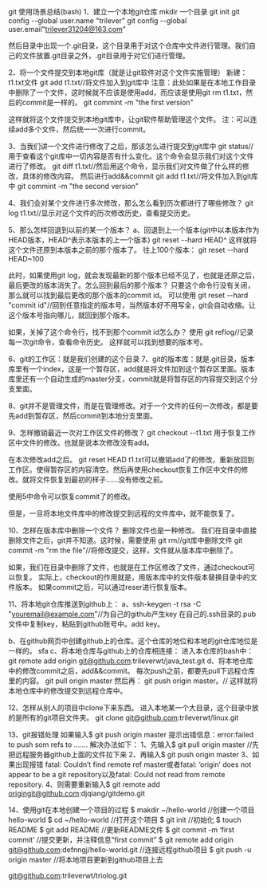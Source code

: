 git 使用场景总结(bash)
1、建立一个本地git仓库
mkdir 一个目录
git init
git config --global user.name "trilever"
git config --global user.email"trilever31204@163.com"

然后目录中出现一个.git目录，这个目录用于对这个仓库中文件进行管理。我们自己的文件放置.git目录之外，.git目录用于对它们进行管理。

2、将一个文件提交到本地git库（就是让git软件对这个文件实施管理）
新建：t1.txt文件
git add t1.txt//将文件加入到git库中
注意：此处如果是在本地工作目录中删除了一个文件，这时候就不应该是使用add，而应该是使用git rm t1.txt，然后的commit是一样的。
git commint -m "the first version"

这样就将这个文件提交到本地git库中，让git软件帮助管理这个文件。
注：可以连续add多个文件，然后统一一次进行commit。

3、当我们讲一个文件进行修改了之后，那该怎么进行提交到git库中
git status//用于查看这个git库中一切内容是否有什么变化。这个命令会显示我们对这个文件进行了修改。
git diff t1.txt//然后用这个命令，显示我们对文件做了什么样的修改，具体的修改内容。
然后进行add&&commit
git add t1.txt//将文件加入到git库中
git commint -m "the second version"

4、我们会对某个文件进行多次修改，那么怎么看到历次都进行了哪些修改？
git log t1.txt//显示对这个文件的历次修改历史，查看提交历史。

5、那么怎样回退到以前的某一个版本？
a、回退到上一个版本(git中以本版本作为HEAD版本，HEAD^表示本版本的上一个版本)
git reset --hard HEAD^
这样就将这个文件还原到本版本之前的那个版本了。
往上100个版本：
git reset --hard HEAD~100

此时，如果使用git log，就会发现最新的那个版本已经不见了，也就是还原之后，最后更改的版本消失了。怎么回到最后的那个版本？
只要这个命令行没有关闭，那么就可以找到最后更改的那个版本的commit id。
可以使用
git reset --hard "commit id"//回到任意指定的版本号，当然版本好不用写全，git会自动收缩。让这个版本号指向哪儿，就回到那个版本。

如果，关掉了这个命令行，找不到那个commit id怎么办？
使用
git reflog//记录每一次git命令，查看命令历史。
这样就可以找到想要的版本号。

6、git的工作区：就是我们创建的这个目录
7、git的版本库：就是.git目录，版本库里有一个index，这是一个暂存区，add就是将文件加到这个暂存区里面。版本库里还有一个自动生成的master分支，commit就是将暂存区的内容提交到这个分支里面。

8、git并不是管理文件，而是在管理修改。对于一个文件的任何一次修改，都是要先add到暂存区，然后commit到本地分支里面。

9、怎样撤销最近一次对工作区文件的修改？
git checkout --t1.txt
用于恢复工作区中文件的修改。也就是说本次修改没有add。

在本次修改add之后。
git reset HEAD t1.txt可以撤销add了的修改，重新放回到工作区。使得暂存区的内容清空。然后再使用checkout恢复工作区中文件的修改。就将文件恢复到最初的样子……没有修改之前。

使用5中命令可以恢复commit了的修改。

但是，一旦将本地文件库中的修改提交到远程的文件库中，就不能恢复了。


10、怎样在版本库中删除一个文件？
删除文件也是一种修改。
我们在目录中直接删除文件之后，git并不知道。这时候，需要使用
git rm//git库中删除文件
git commit -m "rm the file"//将修改提交，这样，文件就从版本库中删除了。

如果，我们在目录中删除了文件，也就是在工作区修改了文件，通过checkout可以恢复。
实际上，checkout的作用就是，用版本库中的文件版本替换目录中的文件版本。
如果commit之后，可以通过reser进行恢复版本。

11、将本地git仓库推送到github上：
a、ssh-keygen -t rsa -C "youremail@example.com"//为自己的github产生key
在自己的.ssh目录的.pub文件中复制key，粘贴到github账号中。add key。

b、在github网页中创建github上的仓库。这个仓库的地位和本地的git仓库地位是一样的。
sfa
c、将本地仓库与github上的仓库相连接：
进入本仓库的bash中：
git remote add origin git@github.com:trileverwt/java_test.git
d、将本地仓库中的修改commit之后，add&&commit。
每次push之前，都要先pull下远程仓库里的内容。
git pull origin master
然后再：
git push origin master。//
这样就将本地仓库中的修改提交到远程仓库中。

12、怎样从别人的项目中clone下来东西。
进入本地某一个大目录，这个目录中放的是所有的git项目文件夹。
git clone git@github.com:trileverwt/linux.git

13、git报错处理
如果输入$ git push origin master
提示出错信息：error:failed to push som refs to …….
解决办法如下：
1、先输入$ git pull origin master //先把远程服务器github上面的文件拉下来
2、再输入$ git push origin master
3、如果出现报错 fatal: Couldn’t find remote ref master或者fatal: ‘origin’ does not appear to be a git repository以及fatal: Could not read from remote repository.
4、则需要重新输入$ git remote add origingit@github.com:djqiang/gitdemo.git

14、使用git在本地创建一个项目的过程
$ makdir ~/hello-world    //创建一个项目hello-world
$ cd ~/hello-world       //打开这个项目
$ git init             //初始化
$ touch README
$ git add README        //更新README文件
$ git commit -m ‘first commit’     //提交更新，并注释信息“first commit”
$ git remote add origin git@github.com:defnngj/hello-world.git     //连接远程github项目
$ git push -u origin master     //将本地项目更新到github项目上去

git@github.com:trileverwt/triolog.git
